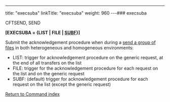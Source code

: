 ---
title: "execsuba"
linkTitle: "execsuba"
weight: 960
---### execsuba

CFTSEND, SEND

****[EXECSUBA = {LIST &#124; FILE &#124; <u>SUBF</u>}]****

Submit the acknowledgement
procedure when during a [send a group of files](../../../../concepts/send_command/send_group_of_files_cl) in both heterogeneous and homogeneous environments:

- LIST: trigger for acknowledgement
    procedure on the generic request, at the end of all transfers on the list
- FILE: trigger for the acknowledgement
    procedure for each request on the list and on the generic request
- SUBF: (default) trigger for acknowledgement procedure for each request on the list (except the generic request)

[Return to Command index](../../)
